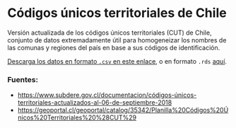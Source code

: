 # Códigos únicos territoriales de Chile

Versión actualizada de los códigos únicos territoriales (CUT) de Chile, conjunto de datos extremadamente útil para homogeneizar los nombres de las comunas y regiones del país en base a sus códigos de identificación.

[Descarga los datos en formato `.csv` en este enlace](https://github.com/bastianolea/cut_comunas/blob/master/datos/cut_comuna.csv), o en formato `.rds` [aquí](https://github.com/bastianolea/cut_comunas/blob/master/datos/cut_comuna.rds).

### Fuentes:
- https://www.subdere.gov.cl/documentacion/códigos-únicos-territoriales-actualizados-al-06-de-septiembre-2018
- https://geoportal.cl/geoportal/catalog/35342/Planilla%20Códigos%20Únicos%20Territoriales%20%28CUT%29